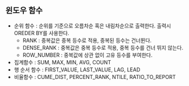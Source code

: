 ## 윈도우 함수
- 순위 함수 : 순위를 기준으로 오름차순 혹은 내림차순으로 출력한다. 출력시 OREDER BY를 사용한다.
  - RANK : 중복값은 중복 등수로 적용, 중복된 등수는 건너뛴다.
  - DENSE_RANK : 중복값은 중복 등수로 적용, 중복 등수를 건너 뛰지 않는다.
  - ROW_NUMBER : 중복값에 상관 없이 고유 등수를 부여한다.
- 집계함수 : SUM, MAX, MIN, AVG, COUNT
- 행 순서 함수 : FIRST_VALUE, LAST_VALUE, LAG, LEAD
- 비율함수 : CUME_DIST, PERCENT_RANK, NTILE, RATIO_TO_REPORT

